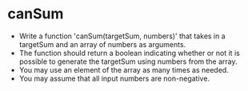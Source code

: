 # canSum

- Write a function 'canSum(targetSum, numbers)' that takes in a targetSum and an array of numbers as arguments.
- The function should return a boolean indicating whether or not it is possible to generate the targetSum using numbers from the array.
- You may use an element of the array as many times as needed.
- You may assume that all input numbers are non-negative.

